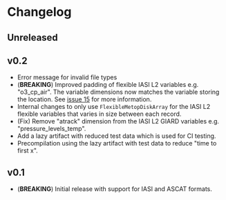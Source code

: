 # Changelog

## Unreleased

## v0.2
- Error message for invalid file types
- (**BREAKING**) Improved padding of flexible IASI L2 variables e.g. "o3_cp_air". The variable dimensions now matches the variable storing the location. See [issue 15](https://github.com/eumetsat/MetopDatasets.jl/issues/15) for more information.
- Internal changes to only use `FlexibleMetopDiskArray` for the IASI L2 flexible variables that varies in size between each record.
- (Fix) Remove "atrack" dimension from the IASI L2 GIARD variables e.g. "pressure_levels_temp".
- Add a lazy artifact with reduced test data which is used for CI testing.
- Precompilation using the lazy artifact with test data to reduce "time to first x".

## v0.1
- (**BREAKING**) Initial release with support for IASI and ASCAT formats.